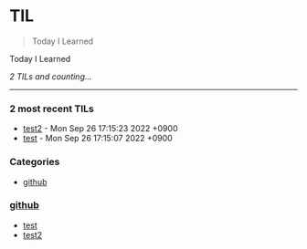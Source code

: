 # TIL
> Today I Learned

Today I Learned


_2 TILs and counting..._

---

### 2 most recent TILs

- [test2](github/test2.md) - Mon Sep 26 17:15:23 2022 +0900
- [test](github/test.md) - Mon Sep 26 17:15:07 2022 +0900

### Categories

- [github](#github)

### [github](#github)
- [test](github/test.md)
- [test2](github/test2.md)

[1]: https://simonwillison.net/2020/Apr/20/self-rewriting-readme/
[2]: https://github.com/jbranchaud/til

